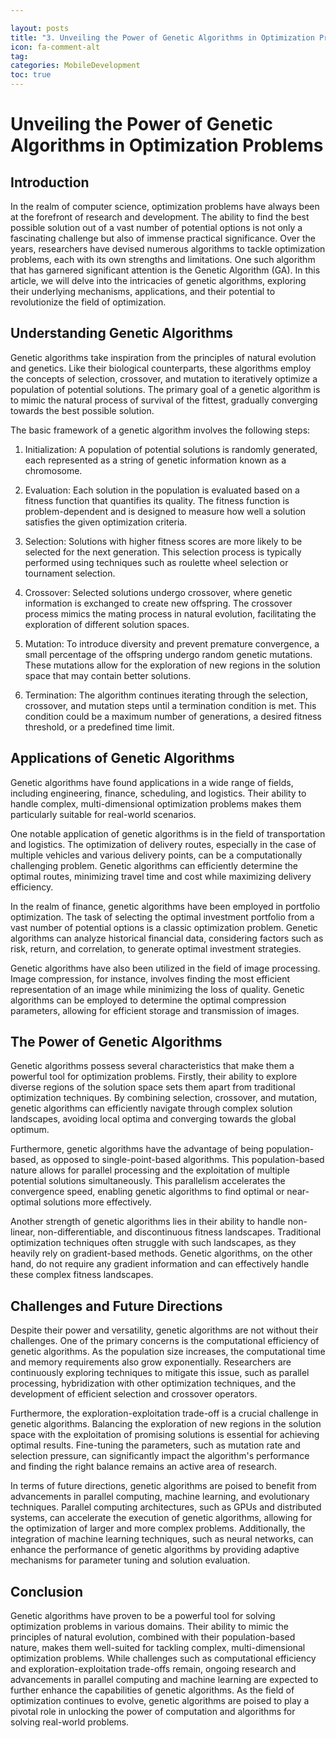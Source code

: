 ```yaml
---

layout: posts
title: "3. Unveiling the Power of Genetic Algorithms in Optimization Problems"
icon: fa-comment-alt
tag:
categories: MobileDevelopment
toc: true
---
```




# Unveiling the Power of Genetic Algorithms in Optimization Problems

## Introduction

In the realm of computer science, optimization problems have always been at the forefront of research and development. The ability to find the best possible solution out of a vast number of potential options is not only a fascinating challenge but also of immense practical significance. Over the years, researchers have devised numerous algorithms to tackle optimization problems, each with its own strengths and limitations. One such algorithm that has garnered significant attention is the Genetic Algorithm (GA). In this article, we will delve into the intricacies of genetic algorithms, exploring their underlying mechanisms, applications, and their potential to revolutionize the field of optimization.

## Understanding Genetic Algorithms

Genetic algorithms take inspiration from the principles of natural evolution and genetics. Like their biological counterparts, these algorithms employ the concepts of selection, crossover, and mutation to iteratively optimize a population of potential solutions. The primary goal of a genetic algorithm is to mimic the natural process of survival of the fittest, gradually converging towards the best possible solution.

The basic framework of a genetic algorithm involves the following steps:

1. Initialization: A population of potential solutions is randomly generated, each represented as a string of genetic information known as a chromosome.

2. Evaluation: Each solution in the population is evaluated based on a fitness function that quantifies its quality. The fitness function is problem-dependent and is designed to measure how well a solution satisfies the given optimization criteria.

3. Selection: Solutions with higher fitness scores are more likely to be selected for the next generation. This selection process is typically performed using techniques such as roulette wheel selection or tournament selection.

4. Crossover: Selected solutions undergo crossover, where genetic information is exchanged to create new offspring. The crossover process mimics the mating process in natural evolution, facilitating the exploration of different solution spaces.

5. Mutation: To introduce diversity and prevent premature convergence, a small percentage of the offspring undergo random genetic mutations. These mutations allow for the exploration of new regions in the solution space that may contain better solutions.

6. Termination: The algorithm continues iterating through the selection, crossover, and mutation steps until a termination condition is met. This condition could be a maximum number of generations, a desired fitness threshold, or a predefined time limit.

## Applications of Genetic Algorithms

Genetic algorithms have found applications in a wide range of fields, including engineering, finance, scheduling, and logistics. Their ability to handle complex, multi-dimensional optimization problems makes them particularly suitable for real-world scenarios.

One notable application of genetic algorithms is in the field of transportation and logistics. The optimization of delivery routes, especially in the case of multiple vehicles and various delivery points, can be a computationally challenging problem. Genetic algorithms can efficiently determine the optimal routes, minimizing travel time and cost while maximizing delivery efficiency.

In the realm of finance, genetic algorithms have been employed in portfolio optimization. The task of selecting the optimal investment portfolio from a vast number of potential options is a classic optimization problem. Genetic algorithms can analyze historical financial data, considering factors such as risk, return, and correlation, to generate optimal investment strategies.

Genetic algorithms have also been utilized in the field of image processing. Image compression, for instance, involves finding the most efficient representation of an image while minimizing the loss of quality. Genetic algorithms can be employed to determine the optimal compression parameters, allowing for efficient storage and transmission of images.

## The Power of Genetic Algorithms

Genetic algorithms possess several characteristics that make them a powerful tool for optimization problems. Firstly, their ability to explore diverse regions of the solution space sets them apart from traditional optimization techniques. By combining selection, crossover, and mutation, genetic algorithms can efficiently navigate through complex solution landscapes, avoiding local optima and converging towards the global optimum.

Furthermore, genetic algorithms have the advantage of being population-based, as opposed to single-point-based algorithms. This population-based nature allows for parallel processing and the exploitation of multiple potential solutions simultaneously. This parallelism accelerates the convergence speed, enabling genetic algorithms to find optimal or near-optimal solutions more effectively.

Another strength of genetic algorithms lies in their ability to handle non-linear, non-differentiable, and discontinuous fitness landscapes. Traditional optimization techniques often struggle with such landscapes, as they heavily rely on gradient-based methods. Genetic algorithms, on the other hand, do not require any gradient information and can effectively handle these complex fitness landscapes.

## Challenges and Future Directions

Despite their power and versatility, genetic algorithms are not without their challenges. One of the primary concerns is the computational efficiency of genetic algorithms. As the population size increases, the computational time and memory requirements also grow exponentially. Researchers are continuously exploring techniques to mitigate this issue, such as parallel processing, hybridization with other optimization techniques, and the development of efficient selection and crossover operators.

Furthermore, the exploration-exploitation trade-off is a crucial challenge in genetic algorithms. Balancing the exploration of new regions in the solution space with the exploitation of promising solutions is essential for achieving optimal results. Fine-tuning the parameters, such as mutation rate and selection pressure, can significantly impact the algorithm's performance and finding the right balance remains an active area of research.

In terms of future directions, genetic algorithms are poised to benefit from advancements in parallel computing, machine learning, and evolutionary techniques. Parallel computing architectures, such as GPUs and distributed systems, can accelerate the execution of genetic algorithms, allowing for the optimization of larger and more complex problems. Additionally, the integration of machine learning techniques, such as neural networks, can enhance the performance of genetic algorithms by providing adaptive mechanisms for parameter tuning and solution evaluation.

## Conclusion

Genetic algorithms have proven to be a powerful tool for solving optimization problems in various domains. Their ability to mimic the principles of natural evolution, combined with their population-based nature, makes them well-suited for tackling complex, multi-dimensional optimization problems. While challenges such as computational efficiency and exploration-exploitation trade-offs remain, ongoing research and advancements in parallel computing and machine learning are expected to further enhance the capabilities of genetic algorithms. As the field of optimization continues to evolve, genetic algorithms are poised to play a pivotal role in unlocking the power of computation and algorithms for solving real-world problems.